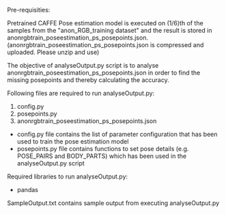 
Pre-requisities:

Pretrained CAFFE Pose estimation model is executed on (1/6)th of the samples from the "anon_RGB_training dataset" and 
the result is stored in anonrgbtrain_poseestimation_ps_posepoints.json.
(anonrgbtrain_poseestimation_ps_posepoints.json is compressed and uploaded. Please unzip and use)

The objective of analyseOutput.py script is to analyse anonrgbtrain_poseestimation_ps_posepoints.json in order to find the missing posepoints 
and thereby calculating the accuracy.
 
Following files are required to run analyseOutput.py:

 1. config.py 
 2. posepoints.py 
 3. anonrgbtrain_poseestimation_ps_posepoints.json

- config.py file contains the list of parameter configuration that has been used to train the pose estimation model
- posepoints.py file contains functions to set pose details (e.g. POSE_PAIRS and BODY_PARTS) which has been used in the analyseOutput.py script

Required libraries to run analyseOutput.py:
- pandas

SampleOutput.txt contains sample output from executing analyseOutput.py
